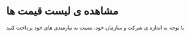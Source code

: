 # مشاهده ی لیست قیمت ها

با توجه به اندازه ی شرکت و سازمان خود، نسبت به نیازمندی های خود پرداخت کنید
